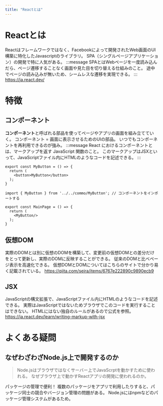 ```yaml
---
title: "Reactとは"
---
```

# Reactとは
Reactはフレームワークではなく、Facebookによって開発されたWeb画面のUI構築に特化したJavascriptのライブラリ。
SPA（シングルページアプリケーション）の開発で特に人気がある。
:::message
SPAとはWebページを一度読み込んだら、ページ遷移することなく画面や見た目を切り替える仕組みのこと。
途中でページの読み込みが無いため、シームレスな遷移を実現できる。
:::
https://ja.react.dev/
# 特徴
## コンポーネント
**コンポーネント**と呼ばれる部品を使ってページやアプリの画面を組み立てていく。
コンポーネント = 画面に表示させるためのUIの部品。
いつでもコンポーネントを再利用できるのが強み。
:::message
React におけるコンポーネントとは、マークアップを返す JavaScript 関数のこと。
このマークアップはJSXといって、JavaScriptファイル内にHTMLのようなコードを記述できる。
:::
```js: button.js
export const MyButton = () => {
  return (
    <button>MyButton</button>
  );
}
```
```js: main.js
import { MyButton } from '../../commo/MyButton'; // コンポーネントをインポートする

export const MainPage = () => {
  return (
    <MyButton/>
  );
}
```
## 仮想DOM
実際のDOMとは別に仮想のDOMを構築して、変更前の仮想DOMとの差分だけをとって更新し、実際のDOMに反映することができる。
従来のDOMと比べページ表示を高速化できる。
仮想DOMとDOMについてはこちらのサイトで分かり易く記載されている。
https://qiita.com/seira/items/6767e222890c9890ecb9
## JSX
JavaScriptの構文拡張で、JavaScriptファイル内にHTMLのようなコードを記述できる。
実際はJavaScriptではないためブラウザでこのコードを実行することはできない。
HTMLにはない独自のルールがあるので公式を参照。
https://ja.react.dev/learn/writing-markup-with-jsx

# よくある疑問
## なぜわざわざNode.js上で開発するのか
>Node.jsはブラウザではなくサーバー上でJavaScrptを動かすために使われる。
>なぜブラウザ上で動かすReactアプリの開発に使われるのか。

パッケージの管理で便利！
複数のパッケージをアプリで利用したりすると、パッケージ同士の競合やバージョン管理の問題がある。
Node.jsにはnpmなどのパッケージ管理システムがあるため。



